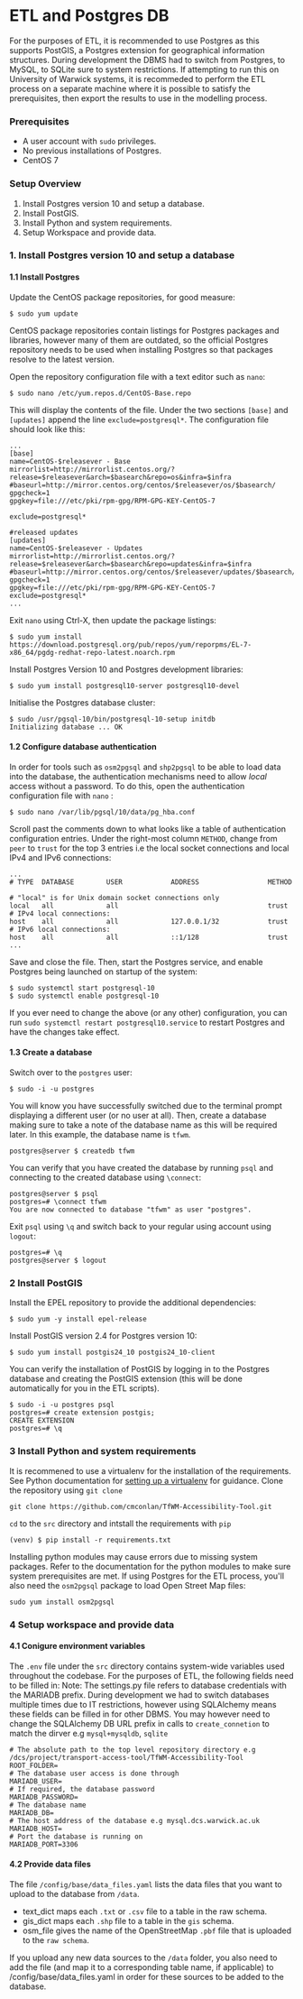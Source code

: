 # ETL and Postgres DB
For the purposes of ETL, it is recommended to use Postgres as this supports PostGIS, a Postgres extension for geographical
information structures. During development the DBMS had to switch from Postgres, to MySQL, to SQLite sure to system restrictions.
If attempting to run this on University of Warwick systems, it is recommeded to perform the ETL process on a separate machine where
it is possible to satisfy the prerequisites, then export the results to use in the modelling process.
### Prerequisites

- A user account with `sudo` privileges.
- No previous installations of Postgres.
- CentOS 7

### Setup Overview
1. Install Postgres version 10 and setup a database.
2. Install PostGIS.
3. Install Python and system requirements.
4. Setup Workspace and provide data.

### 1. Install Postgres version 10 and setup a database

#### 1.1 Install Postgres
Update the CentOS package repositories, for good measure:
```
$ sudo yum update
```
CentOS package repositories contain listings for Postgres packages and libraries, however many of them are outdated,
so the official Postgres repository needs to be used when installing Postgres so that packages resolve to the latest version.

Open the repository configuration file with a text editor such as `nano`:
```
$ sudo nano /etc/yum.repos.d/CentOS-Base.repo
```

This will display the contents of the file. Under the two sections `[base]` and `[updates]` append the line `exclude=postgresql*`. The configuration file should look like this:
```
...
[base]
name=CentOS-$releasever - Base
mirrorlist=http://mirrorlist.centos.org/?release=$releasever&arch=$basearch&repo=os&infra=$infra
#baseurl=http://mirror.centos.org/centos/$releasever/os/$basearch/
gpgcheck=1
gpgkey=file:///etc/pki/rpm-gpg/RPM-GPG-KEY-CentOS-7

exclude=postgresql*

#released updates
[updates]
name=CentOS-$releasever - Updates
mirrorlist=http://mirrorlist.centos.org/?release=$releasever&arch=$basearch&repo=updates&infra=$infra
#baseurl=http://mirror.centos.org/centos/$releasever/updates/$basearch/
gpgcheck=1
gpgkey=file:///etc/pki/rpm-gpg/RPM-GPG-KEY-CentOS-7
exclude=postgresql*
...
```
Exit `nano` using Ctrl-X, then update the package listings:
```
$ sudo yum install https://download.postgresql.org/pub/repos/yum/reporpms/EL-7-x86_64/pgdg-redhat-repo-latest.noarch.rpm
```
Install Postgres Version 10 and Postgres development libraries:
```
$ sudo yum install postgresql10-server postgresql10-devel
```
Initialise the Postgres database cluster:
```
$ sudo /usr/pgsql-10/bin/postgresql-10-setup initdb
Initializing database ... OK
```
#### 1.2 Configure database authentication
In order for tools such as `osm2pgsql` and `shp2pgsql` to be able to load data into the database, the authentication mechanisms need to allow *local* access without a password.
To do this, open the authentication configuration file with `nano` :
```
$ sudo nano /var/lib/pgsql/10/data/pg_hba.conf
```
Scroll past the comments down to what looks like a table of authentication configuration entries. Under the right-most column `METHOD`, change from `peer` to `trust` for the top 3 entries i.e the local socket connections and local IPv4 and IPv6 connections:
```
...
# TYPE  DATABASE        USER            ADDRESS                 METHOD

# "local" is for Unix domain socket connections only
local   all             all                                     trust
# IPv4 local connections:
host    all             all             127.0.0.1/32            trust
# IPv6 local connections:
host    all             all             ::1/128                 trust
...
```
Save and close the file. Then, start the Postgres service, and enable Postgres being launched on startup of the system:
```
$ sudo systemctl start postgresql-10
$ sudo systemctl enable postgresql-10
```
If you ever need to change the above (or any other) configuration, you can run `sudo systemctl restart postgresql10.service` to restart Postgres and have the changes take effect.
#### 1.3 Create a database
Switch over to the `postgres` user:
```
$ sudo -i -u postgres 
```
You will know you have successfully switched due to the terminal prompt displaying a different user (or no user at all). Then, create a database making sure to take a note of the database name as this will be required later. In this example, the database name is `tfwm`.
```
postgres@server $ createdb tfwm
```

You can verify that you have created the database by running `psql` and connecting to the created database using `\connect`:

```
postgres@server $ psql
postgres=# \connect tfwm
You are now connected to database "tfwm" as user "postgres".
```

Exit `psql` using `\q` and switch back to your regular using account using `logout`:
```
postgres=# \q
postgres@server $ logout
```
### 2 Install PostGIS

Install the EPEL repository to provide the additional dependencies:
```
$ sudo yum -y install epel-release
```
Install PostGIS version 2.4 for Postgres version 10:
```
$ sudo yum install postgis24_10 postgis24_10-client
```
You can verify the installation of PostGIS by logging in to the Postgres database and creating the PostGIS extension (this will be done automatically for you in the ETL scripts).
```
$ sudo -i -u postgres psql
postgres=# create extension postgis;
CREATE EXTENSION
postgres=# \q
```
### 3 Install Python and system requirements

It is recommened to use a virtualenv for the installation of the requirements. See Python documentation for [setting up a virtualenv](https://docs.python.org/3/tutorial/venv.html) for guidance.
Clone the repository using `git clone`
```
git clone https://github.com/cmconlan/TfWM-Accessibility-Tool.git
```
`cd` to the `src` directory and intstall the requirements with `pip`
```
(venv) $ pip install -r requirements.txt
```
Installing python modules may cause errors due to missing system packages. Refer to the documentation for the python modules
to make sure system prerequisites are met.
If using Postgres for the ETL process, you'll also need the `osm2pgsql` package to load Open Street Map files:
 ```
sudo yum install osm2pgsql
 ```

### 4 Setup workspace and provide data
#### 4.1 Conigure environment variables
The `.env` file under the `src` directory contains system-wide variables used throughout the codebase.
For the purposes of ETL, the following fields need to be filled in:
Note: The settings.py file refers to database credentials with the MARIADB prefix. During development we had to switch databases
multiple times due to IT restrictions, however using SQLAlchemy means these fields can be filled in for other DBMS.
You may however need to change the SQLAlchemy DB URL prefix in calls to `create_connetion` to match the dirver e.g `mysql+mysqldb`, `sqlite`
```
# The absolute path to the top level repository directory e.g /dcs/project/transport-access-tool/TfWM-Accessibility-Tool
ROOT_FOLDER= 
# The database user access is done through
MARIADB_USER=
# If required, the database password
MARIADB_PASSWORD=
# The database name
MARIADB_DB=
# The host address of the database e.g mysql.dcs.warwick.ac.uk
MARIADB_HOST=
# Port the database is running on
MARIADB_PORT=3306
```
#### 4.2 Provide data files
The file `/config/base/data_files.yaml` lists the data files that you want to upload to the database from `/data`.

- text_dict maps each `.txt` or `.csv` file to a table in the raw schema.
- gis_dict maps each `.shp` file to a table in the `gis` schema.
- osm_file gives the name of the OpenStreetMap `.pbf` file that is uploaded to the `raw schema`.

If you upload any new data sources to the `/data` folder, you also need to add the file (and map it to a corresponding table name, if applicable) to /config/base/data_files.yaml in order for these sources to be added to the database.
